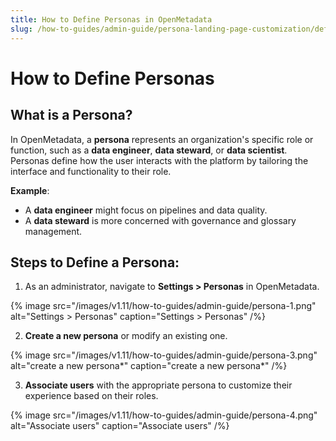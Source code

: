 ```yaml
---
title: How to Define Personas in OpenMetadata
slug: /how-to-guides/admin-guide/persona-landing-page-customization/defining-persona
---
```


# How to Define Personas

## What is a Persona?
In OpenMetadata, a **persona** represents an organization's specific role or function, such as a **data engineer**, **data steward**, or **data scientist**. Personas define how the user interacts with the platform by tailoring the interface and functionality to their role.

**Example**:  
- A **data engineer** might focus on pipelines and data quality.
- A **data steward** is more concerned with governance and glossary management.

## Steps to Define a Persona:

1. As an administrator, navigate to **Settings > Personas** in OpenMetadata.

{% image
src="/images/v1.11/how-to-guides/admin-guide/persona-1.png"
alt="Settings > Personas"
caption="Settings > Personas"
/%}

2. **Create a new persona** or modify an existing one.

{% image
src="/images/v1.11/how-to-guides/admin-guide/persona-3.png"
alt="create a new persona*"
caption="create a new persona*"
/%}

3. **Associate users** with the appropriate persona to customize their experience based on their roles.

{% image
src="/images/v1.11/how-to-guides/admin-guide/persona-4.png"
alt="Associate users"
caption="Associate users"
/%}
